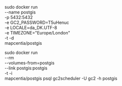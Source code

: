 sudo docker run \
    --name postgis \
    -p 5432:5432 \
    -e GC2_PASSWORD=T5uHenuc \
    -e LOCALE=da_DK.UTF-8 \
    -e TIMEZONE="Europe/London" \
    -t -d \
    mapcentia/postgis
    
sudo docker run \
    --rm \
    --volumes-from=postgis \
    --link postgis:postgis \
    -t -i \
    mapcentia/postgis psql gc2scheduler -U gc2 -h postgis